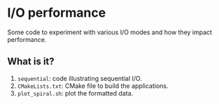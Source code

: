 # I/O performance

Some code to experiment with various I/O modes and how they impact performance.


## What is it?

1. `sequential`: code illustrating sequential I/O.
1. `CMakeLists.txt`: CMake file to build the applications.
1. `plot_spiral.sh`: plot the formatted data.
